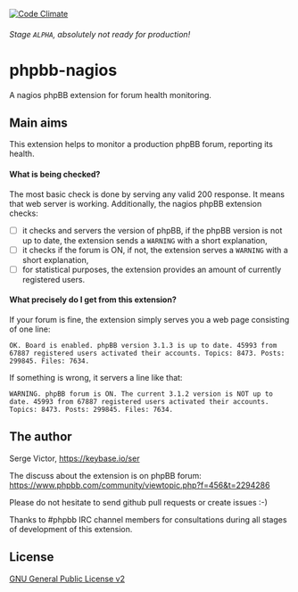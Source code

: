 [![Code Climate](https://codeclimate.com/github/ser/phpbb-nagios/badges/gpa.svg)](https://codeclimate.com/github/ser/phpbb-nagios)

###### Stage `ALPHA`, absolutely not ready for production!
# phpbb-nagios
A nagios phpBB extension for forum health monitoring.

## Main aims

This extension helps to monitor a production phpBB forum, reporting its health.

#### What is being checked?

The most basic check is done by serving any valid 200 response. It means that
web server is working. Additionally, the nagios phpBB extension checks:

- [ ] it checks and servers the version of phpBB, if the phpBB version is not up to date, the extension sends a `WARNING` with a short explanation,
- [ ] it checks if the forum is ON, if not, the extension serves a `WARNING` with a short
explanation,
- [ ] for statistical purposes, the extension provides an amount of currently registered
users.

#### What precisely do I get from this extension?

If your forum is fine, the extension simply serves you a web page consisting of one line:

`OK. Board is enabled. phpBB version 3.1.3 is up to date. 45993 from 67887 registered
users activated their accounts. Topics: 8473. Posts: 299845. Files: 7634.`

If something is wrong, it servers a line like that:

`WARNING. phpBB forum is ON. The current 3.1.2 version is NOT up to date. 45993
from 67887 registered users activated their accounts. Topics: 8473. Posts:
299845. Files: 7634.`

## The author

Serge Victor, https://keybase.io/ser

The discuss about the extension is on phpBB forum:
https://www.phpbb.com/community/viewtopic.php?f=456&t=2294286

Please do not hesitate to send github pull requests or create issues :-)

Thanks to #phpbb IRC channel members for consultations during all stages of
development of this extension.

## License

[GNU General Public License v2](http://opensource.org/licenses/GPL-2.0)
